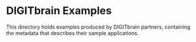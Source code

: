 # DIGITbrain Examples

This directory holds examples produced by DIGITbrain partners, containing the metadata that describes their sample applications.
